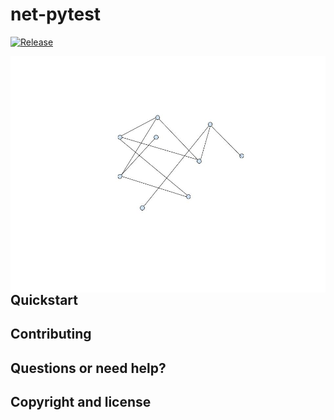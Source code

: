 # net-pytest

[![Release][release-image]][releases]

<img src="https://github.com/rbagrov/net-pytest/blob/master/wiki/net-pytest.jpg"
 alt="Snowplow logo" title="Snowplow" align="right" />

[release-image]: https://img.shields.io/github/release-date/rbagrov/net-pytest.svg
[releases]: https://github.com/rbagrov/net-pytest/releases


## Quickstart

## Contributing

## Questions or need help?

## Copyright and license
